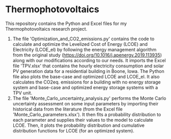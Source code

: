 # Thermophotovoltaics
This repository contains the Python and Excel files for my Thermophotovoltaics research project.

1. The file 'Optimization_and_CO2_emissions.py' contains the code to calculate and optimize the Levelized Cost of Energy (LCOE) and Electricity (LCOE_el) by following the energy management algorithm from the original study (https://doi.org/10.1016/j.apenergy.2019.113935) along with our modifications according to our needs. It imports the Excel file 'TPV.xlsx' that contains the hourly electricity consumption and solar PV generation data for a residential building in Boone, Iowa. The Python file also plots the base-case and optimized LCOE and LCOE_el. It also calculates the CO2eq. emissions for a building with no energy storage system and base-case and optimized energy storage systems with a TPV unit.
2. The file 'Monte_Carlo_uncertainty_analysis.py' performs the Monte Carlo uncertainty assessment on some input parameters by importing their historical data from the literature (from the Excel file 'Monte_Carlo_parameters.xlsx'). It then fits a probability distribution to each parameter and supplies their values to the model to calculate LCOE. Then, it plots the probability distribution and cumulative distribution functions for LCOE (for an optimized system).
